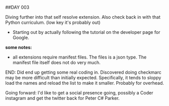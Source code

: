 ##DAY 003

Diving further into that self resolve extension. Also check back in with that Python curriculum. (low key it's probably out)
- Starting out by actually following the tutorial on the developer page for Google.

**some notes:**
- all extensions require manifest files. The files is a json type. The manifest file itself does not do very much.

END:
Did end up getting some real coding in. Discovered doing checkmarc may be more difficult than initially expected. Specifically, it tends to sloppy load the names and reload the list to make it smaller. Probably for overhead.

Going forward:
I'd like to get a social presence going, possibly a Coder instagram and get the twitter back for Peter C# Parker.
